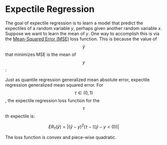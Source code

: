 # Expectile Regression

The goal of expectile regression is to learn a model that predict the expectiles of a random
variable $y$, perhaps given another random variable $x$. Suppose we want to learn the mean of
$y$. One way to accomplish this is via the
[Mean-Squared Error (MSE)](loss_functions.md#mean-squared-error)
loss function. This is because the value of $$\hat{y}$$ that minimizes MSE is the mean of $$y$$:



Just as quantile regression generalized mean absolute error, expectile regression
generalized mean squared error. For $$\tau \in (0, 1)$$, the expectile regression loss function for the
$$\tau$$th expectile is:

$$ER_{\tau}(\hat{y}) = |(\hat{y} - y)^2 (\tau - \mathbb{I}(\hat{y}-y < 0))|$$

The loss function is convex and piece-wise quadratic.